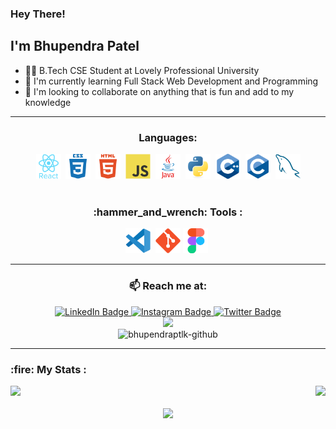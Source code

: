 ### Hey There!

## I'm Bhupendra Patel

- 👨‍🎓 B.Tech CSE Student at Lovely Professional University
- 🌱 I'm currently learning Full Stack Web Development and Programming
- 👯 I'm looking to collaborate on anything that is fun and add to my knowledge 

---

<h3 align="center">Languages:</h3>
  <div align="center">
    <img src="https://github.com/devicons/devicon/blob/master/icons/react/react-original-wordmark.svg" title="React" alt="React" width="40" height="40"/>&nbsp;
    <img src="https://github.com/devicons/devicon/blob/master/icons/css3/css3-plain-wordmark.svg"  title="CSS3" alt="CSS" width="40" height="40"/>&nbsp;
    <img src="https://github.com/devicons/devicon/blob/master/icons/html5/html5-plain-wordmark.svg" title="HTML5" alt="HTML" width="40" height="40"/>&nbsp;
    <img src="https://github.com/devicons/devicon/blob/master/icons/javascript/javascript-original.svg" title="JavaScript" alt="JavaScript" width="40"                  height="40"/>&nbsp;
    <img src="https://github.com/devicons/devicon/blob/master/icons/java/java-original-wordmark.svg" title="Java" alt="Java" width="40" height="40"/>&nbsp;
    <img src="https://github.com/devicons/devicon/blob/master/icons/python/python-original.svg" title="Python" alt="Python" width="40"                  height="40"/>&nbsp;
    <img src="https://github.com/devicons/devicon/blob/master/icons/cplusplus/cplusplus-original.svg" title="Cpp" alt="Cpp" width="40" height="40"/>&nbsp;
    <img src="https://github.com/devicons/devicon/blob/master/icons/c/c-original.svg" title="C" alt="C" width="40" height="40"/>&nbsp;
    <img src="https://github.com/devicons/devicon/blob/master/icons/mysql/mysql-original.svg" title="MySQL"  alt="MySQL" width="40" height="40"/>
  </div>
<br>
<div align="center">
  <h3>:hammer_and_wrench: Tools :</h3>
  <div>
      <img src="https://github.com/devicons/devicon/blob/master/icons/vscode/vscode-original.svg" title="VsCode" alt="VsCode" width="40"                height="40"/>&nbsp;
      <img src="https://github.com/devicons/devicon/blob/master/icons/git/git-original.svg" title="Git" alt="Git" width="40" height="40"/>
      <img src="https://github.com/devicons/devicon/blob/master/icons/figma/figma-original.svg" title="Figma" alt="Figma" width="40" height="40"/>&nbsp;
  </div>
</div>

---

### <div align="center">📫 Reach me at: </div>

<div align="center">
  <div id="badges">
    <a href="https://www.linkedin.com/in/bhupendraptlk/">
      <img src="https://img.shields.io/badge/LinkedIn-blue?style=for-the-badge&logo=linkedin&logoColor=white" alt="LinkedIn Badge"/>
    </a>
    <a href="https://www.instagram.com/bhupendraptlk">
      <img src="https://img.shields.io/badge/Instagram-red?style=for-the-badge&logo=instagram&logoColor=white" alt="Instagram Badge"/>
    </a>
    <a href="https://twitter.com/bhupendraptlk">
      <img src="https://img.shields.io/badge/Twitter-blue?style=for-the-badge&logo=twitter&logoColor=white" alt="Twitter Badge"/>
    </a>
  </div>
</div>

<div align="center">
  <img src="https://media.giphy.com/media/ve43TyDQ3B4me7d22z/giphy.gif" width="100"/>
</div>
<div align="center">
  <img src="https://komarev.com/ghpvc/?username=bhupendraptlk&style=flat-square&color=blue" alt="bhupendraptlk-github"/>
</div>

---

<div>
  <h3>:fire: My Stats :</h3>
  <a align="left" href="https://git.io/streak-stats"><img src="http://github-readme-streak-stats.herokuapp.com?user=bhupendraptlk&theme=dark&hide_border=true&date_format=j%20M%5B%20Y%5D"/></a>
  <img align="right" src="https://github-readme-stats.vercel.app/api/top-langs/?username=bhupendraptlk&layout=compact&theme=vision-friendly-dark"/>
</div>
<br>
<div align="center">
  <img src="https://media.giphy.com/media/MYI6NK4JOGpOzOriEg/giphy.gif"/>
</div>
